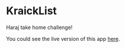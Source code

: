 # KraickList

Haraj take home challenge!

You could see the live version of this app [here](http://167.99.68.238:3001/).
